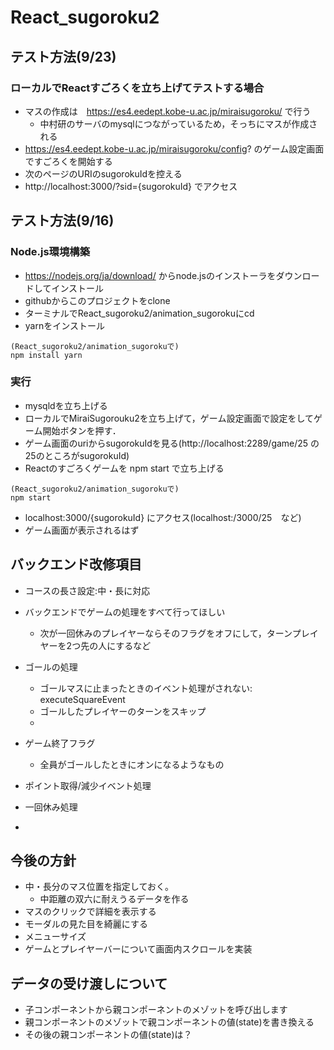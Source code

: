 # React_sugoroku2

## テスト方法(9/23)
### ローカルでReactすごろくを立ち上げてテストする場合
- マスの作成は　https://es4.eedept.kobe-u.ac.jp/miraisugoroku/ で行う
  - 中村研のサーバのmysqlにつながっているため，そっちにマスが作成される
- https://es4.eedept.kobe-u.ac.jp/miraisugoroku/config? のゲーム設定画面ですごろくを開始する
- 次のページのURIのsugorokuIdを控える
- http://localhost:3000/?sid={sugorokuId} でアクセス

## テスト方法(9/16) 
### Node.js環境構築
- https://nodejs.org/ja/download/ からnode.jsのインストーラをダウンロードしてインストール
- githubからこのプロジェクトをclone
- ターミナルでReact_sugoroku2/animation_sugorokuにcd
- yarnをインストール
```
(React_sugoroku2/animation_sugorokuで)
npm install yarn
```

### 実行
- mysqldを立ち上げる
- ローカルでMiraiSugorouku2を立ち上げて，ゲーム設定画面で設定をしてゲーム開始ボタンを押す．
- ゲーム画面のuriからsugorokuIdを見る(http://localhost:2289/game/25  の25のところがsugorokuId)
- Reactのすごろくゲームを npm start で立ち上げる
```
(React_sugoroku2/animation_sugorokuで)
npm start
```
- localhost:3000/{sugorokuId} にアクセス(localhost:/3000/25　など)
- ゲーム画面が表示されるはず


## バックエンド改修項目
- コースの長さ設定:中・長に対応

- バックエンドでゲームの処理をすべて行ってほしい
  - 次が一回休みのプレイヤーならそのフラグをオフにして，ターンプレイヤーを2つ先の人にするなど

- ゴールの処理
  - ゴールマスに止まったときのイベント処理がされない: executeSquareEvent
  - ゴールしたプレイヤーのターンをスキップ
  - 
  
- ゲーム終了フラグ
  - 全員がゴールしたときにオンになるようなもの
  
- ポイント取得/減少イベント処理
- 一回休み処理
- 

## 今後の方針
- 中・長分のマス位置を指定しておく。
    - 中距離の双六に耐えうるデータを作る
- マスのクリックで詳細を表示する
- モーダルの見た目を綺麗にする
- メニューサイズ
- ゲームとプレイヤーバーについて画面内スクロールを実装




## データの受け渡しについて
- 子コンポーネントから親コンポーネントのメゾットを呼び出します
- 親コンポーネントのメゾットで親コンポーネントの値(state)を書き換える
- その後の親コンポーネントの値(state)は？
